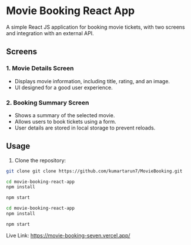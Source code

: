 # Movie Booking React App

A simple React JS application for booking movie tickets, with two screens and integration with an external API.

## Screens

### 1. Movie Details Screen

- Displays movie information, including title, rating, and an image.
- UI designed for a good user experience.

### 2. Booking Summary Screen

- Shows a summary of the selected movie.
- Allows users to book tickets using a form.
- User details are stored in local storage to prevent reloads.


## Usage

1. Clone the repository:

```bash
git clone git clone https://github.com/kumartarun7/MovieBooking.git

cd movie-booking-react-app
npm install

npm start

cd movie-booking-react-app
npm install

npm start
```

Live Link:
https://movie-booking-seven.vercel.app/
